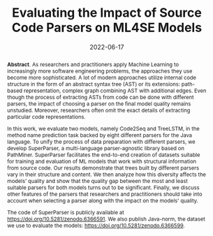 ---
title: "Evaluating the Impact of Source Code Parsers on ML4SE Models"
authors: '<i>Ilya Utkin, Egor Spirin, Egor Bogomolov, and Timofey Bryksin</i>'
status: "preprint"
collection: publications
permalink: /publication/2022-06-17-parser-comparison
date: 2022-06-17
venue: "<b>e-Print archive</b>"
pdf: 'https://arxiv.org/abs/2206.08713'
tool: 'https://zenodo.org/record/6366591'
data: 'https://zenodo.org/record/6366599'
counter_id: 'P7'
abstract: "<p><b>Abstract</b>. As researchers and practitioners apply Machine Learning to increasingly more software engineering problems, the approaches they use become more sophisticated. A lot of modern approaches utilize internal code structure in the form of an abstract syntax tree (AST) or its extensions: path-based representation, complex graph combining AST with additional edges. Even though the process of extracting ASTs from code can be done with different parsers, the impact of choosing a parser on the final model quality remains unstudied. Moreover, researchers often omit the exact details of extracting particular code representations.</p><p>In this work, we evaluate two models, namely Code2Seq and TreeLSTM, in the method name prediction task backed by eight different parsers for the Java language. To unify the process of data preparation with different parsers, we develop SuperParser, a multi-language parser-agnostic library based on PathMiner. SuperParser facilitates the end-to-end creation of datasets suitable for training and evaluation of ML models that work with structural information from source code. Our results demonstrate that trees built by different parsers vary in their structure and content. We then analyze how this diversity affects the models' quality and show that the quality gap between the most and least suitable parsers for both models turns out to be significant. Finally, we discuss other features of the parsers that researchers and practitioners should take into account when selecting a parser along with the impact on the models' quality.</p> <p>The code of SuperParser is publicly available at <a href='https://doi.org/10.5281/zenodo.6366591'>https://doi.org/10.5281/zenodo.6366591</a>. We also publish Java-norm, the dataset we use to evaluate the models: <a href='https://doi.org/10.5281/zenodo.6366599'>https://doi.org/10.5281/zenodo.6366599</a>.</p>"
---